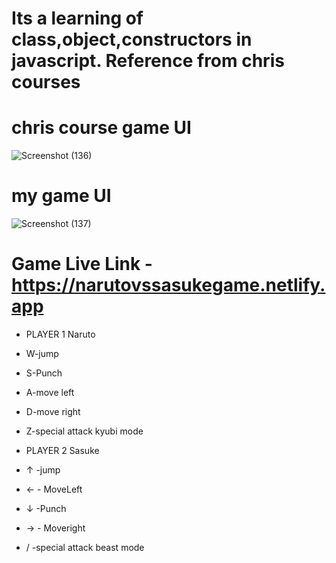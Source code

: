 
# Its a learning of class,object,constructors in javascript. Reference from chris courses
# chris course game UI
![Screenshot (136)](https://github.com/IsacAtGit/NarutoGame/assets/138292834/1ee581ed-fb67-4867-8f7d-604c35ab3be6)

# my game UI
![Screenshot (137)](https://github.com/IsacAtGit/NarutoGame/assets/138292834/2a3887c4-b34b-4183-bcb1-5197863ac409)
# Game Live Link - https://narutovssasukegame.netlify.app
- PLAYER 1 Naruto
- W-jump
- S-Punch
- A-move left
- D-move right
- Z-special attack kyubi mode

- PLAYER 2 Sasuke
- ↑ -jump
- ← - MoveLeft
- ↓ -Punch
- → - Moveright
- / -special attack beast mode
